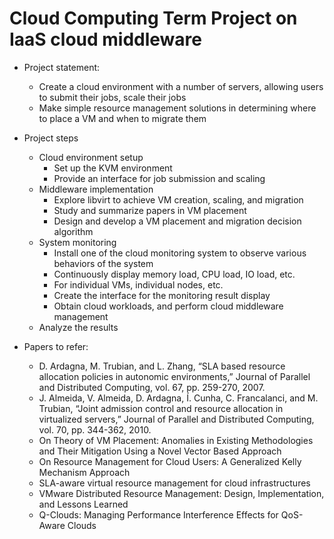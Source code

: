 # Cloud Computing Term Project on IaaS cloud middleware

* Project statement:
    * Create a cloud environment with a number of servers, allowing users to submit their jobs, scale their jobs
    * Make simple resource management solutions in determining where to place a VM and when to migrate them

* Project steps
    * Cloud environment setup
        * Set up the KVM environment
        * Provide an interface for job submission and scaling
    * Middleware implementation
        * Explore libvirt to achieve VM creation, scaling, and migration
        * Study and summarize papers in VM placement
        * Design and develop a VM placement and migration decision algorithm
    * System monitoring
        * Install one of the cloud monitoring system to observe various behaviors of the system
        * Continuously display memory load, CPU load, IO load, etc.
        * For individual VMs, individual nodes, etc.
        * Create the interface for the monitoring result display
        * Obtain cloud workloads, and perform cloud middleware management
    * Analyze the results

* Papers to refer:
  * D. Ardagna, M. Trubian, and L. Zhang, “SLA based resource allocation policies in autonomic environments,” Journal of Parallel and Distributed Computing, vol. 67, pp. 259-270, 2007.
  * J. Almeida, V. Almeida, D. Ardagna, Í. Cunha, C. Francalanci, and M. Trubian, “Joint admission control and resource allocation in virtualized servers,” Journal of Parallel and Distributed Computing, vol. 70, pp. 344-362, 2010.
  * On Theory of VM Placement: Anomalies in Existing Methodologies and Their Mitigation Using a Novel Vector Based Approach
  * On Resource Management for Cloud Users: A Generalized Kelly Mechanism Approach
  * SLA-aware virtual resource management for cloud infrastructures
  * VMware Distributed Resource Management: Design, Implementation, and Lessons Learned
  * Q-Clouds: Managing Performance Interference Effects for QoS-Aware Clouds
